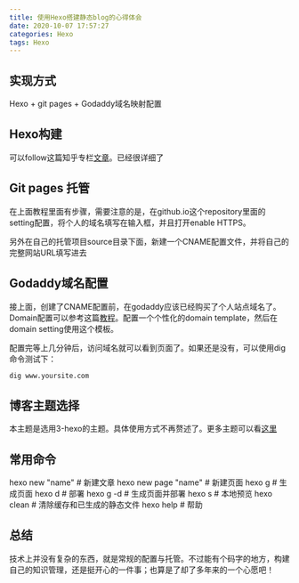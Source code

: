 ```yaml
---
title: 使用Hexo搭建静态blog的心得体会
date: 2020-10-07 17:57:27
categories: Hexo
tags: Hexo
---
```

## 实现方式
Hexo + git pages + Godaddy域名映射配置

## Hexo构建
可以follow这篇知乎专栏[文章](https://zhuanlan.zhihu.com/p/60578464)。已经很详细了

## Git pages 托管
在上面教程里面有步骤，需要注意的是，在github.io这个repository里面的setting配置，将个人的域名填写在输入框，并且打开enable HTTPS。

另外在自己的托管项目source目录下面，新建一个CNAME配置文件，并将自己的完整网站URL填写进去

## Godaddy域名配置
接上面，创建了CNAME配置前，在godaddy应该已经购买了个人站点域名了。Domain配置可以参考这篇[教程](https://medium.com/@supriyakankure/how-to-add-a-custom-domain-to-your-github-page-with-godaddy-84495781143e)。配置一个个性化的domain template，然后在domain setting使用这个模板。

配置完等上几分钟后，访问域名就可以看到页面了。如果还是没有，可以使用dig命令测试下：
``` bash
dig www.yoursite.com
```

## 博客主题选择
本主题是选用3-hexo的主题。具体使用方式不再赘述了。更多主题可以看[这里](https://hexo.io/themes/)

## 常用命令
hexo new "name"       # 新建文章
hexo new page "name"  # 新建页面
hexo g                # 生成页面
hexo d                # 部署
hexo g -d             # 生成页面并部署
hexo s                # 本地预览
hexo clean            # 清除缓存和已生成的静态文件
hexo help             # 帮助

## 总结
技术上并没有复杂的东西，就是常规的配置与托管。不过能有个码字的地方，构建自己的知识管理，还是挺开心的一件事；也算是了却了多年来的一个心愿吧！